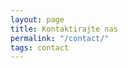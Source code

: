 ```yaml
---
layout: page
title: Kontaktirajte nas
permalink: "/contact/"
tags: contact
---
```

<!-- START Formbricks Surveys -->
  <script type="text/javascript">
  !function(){
      var appUrl = "https://app.formbricks.com";
      var environmentId = "cmcll1z7h3fapxk01qxd7e1vh";
      var t=document.createElement("script");t.type="text/javascript",t.async=!0,t.src=appUrl+"/js/formbricks.umd.cjs",t.onload=function(){window.formbricks?window.formbricks.setup({environmentId:environmentId,appUrl:appUrl}):console.error("Formbricks library failed to load properly. The formbricks object is not available.");};var e=document.getElementsByTagName("script")[0];e.parentNode.insertBefore(t,e)}();
  </script>
  <!-- END Formbricks Surveys -->

